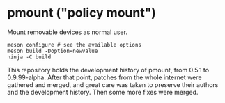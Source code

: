# pmount ("policy mount")

Mount removable devices as normal user.

``` shell
meson configure	# see the available options
meson build -Doption=newvalue
ninja -C build
```

This repository holds the development history of pmount, from 0.5.1 to
0.9.99-alpha. After that point, patches from the whole internet were
gathered and merged, and great care was taken to preserve their
authors and the development history. Then some more fixes were merged.
